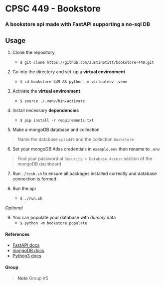 # CPSC 449 - Bookstore

### A bookstore api made with FastAPI supporting a no-sql DB


## Usage

1) Clone the repository
    - `$ git clone https://github.com/JustinStitt/bookstore-449.git`

2) Go into the directory and set-up a **virtual environment**
    - `$ cd bookstore-449 && python -m virtualenv .venv`

3) Activate the **virtual environment**
    - `$ source ./.venv/bin/activate`

4) Install necessary **dependencies**
    - `$ pip install -r requirements.txt`

5) Make a mongoDB database and collection

> Name the database `cpsc449`
> and the collection `bookstore`

6) Set your mongoDB Atlas credentials in `example.env` then rename to `.env`

> Find your password at `Security > Database Access` section of the mongoDB dashboard

7) Run `./tesh.sh` to ensure all packages installed correctly and database connection is formed

8) Run the api
    - `$ ./run.sh`

*Optional*

9) You can populate your database with *dummy* data
    - `$ python -m bookstore.populate`

#### References
* [FastAPI docs](https://fastapi.tiangolo.com)
* [mongoDB docs](https://www.mongodb.com/docs/)
* [Python3 docs](https://docs.python.org/3/)

#### Group
> **Note**
Group #5
